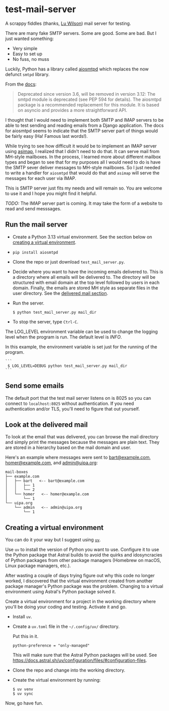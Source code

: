 # test-mail-server
A scrappy fiddles (thanks, [Lu Wilson](https://www.youtube.com/watch?v=MJzV0CX0q8o)) mail server for
testing.

There are many fake SMTP servers. Some are good. Some are bad. But I just wanted something:
- Very simple
- Easy to set up
- No fuss, no muss

Luckily, Python has a library called
[aiosmtpd](https://pypi.org/project/aiosmtpd/) which replaces the now defunct
`smtpd` library.

From the [docs](https://docs.python.org/3.11/library/smtpd.html):
> Deprecated since version 3.6, will be removed in version 3.12: The smtpd
> module is deprecated (see PEP 594 for details). The aiosmtpd package is
> a recommended replacement for this module. It is based on asyncio and provides
> a more straightforward API.

I thought that I would need to implement both SMTP and IMAP servers to be able to test sending and
reading emails from a Django application. The docs for aiosmtpd seems to indicate that the SMTP
server part of things would be fairly easy (Ha! Famous last words!).

While trying to see how difficult it would be to implement an IMAP server using
[asimap](https://github.com/scanner/asimap), I realized that I didn't need to do that. It can serve
mail from MH-style mailboxes. In the process, I learned more about different mailbox types and began
to see that for my purposes all I would need to do is have the SMTP sever deliver messages to
MH-style mailboxes. So I just needed to write a handler for `aiosmtpd` that would do that and
`asimap` will serve the messages for each user via IMAP.

This is SMTP server just fits my needs and will remain so. You are welcome to
use it and I hope you might find it helpful.

*TODO:* The IMAP server part is coming. It may take the form of a website to read and send
messsages.

## Run the mail server

- Create a Python 3.13 virtual environment. See the section below on [creating a virtual environment](#virtual_env).
- `pip install aiosmtpd`
- Clone the repo or just download `test_mail_server.py`.
- Decide where you want to have the incoming emails delivered to. This is a directory where all
  emails will be delivered to. The directory will be structured with email domain at the top level
  followed by users in each domain. Finally, the emails are stored MH style as separate files in the
  user directory. See the [delivered mail section](#delivered_mail).

- Run the server.
    ```
    $ python test_mail_server.py mail_dir
    ```
- To stop the server, type `Ctrl-C`.

The LOG_LEVEL environment variable can be used to change the logging level when
the program is run. The default level is *INFO*.

In this example, the environment variable is set just for the running of the
program.

    ```
     $ LOG_LEVEL=DEBUG python test_mail_server.py mail_dir
    ```

## Send some emails

The default port that the test mail server listens on is 8025 so you can connect
to `localhost:8025` without authentication. If you need authentication and/or
TLS, you'll need to figure that out yourself.

<a id="delivered_mail"></a>
## Look at the delivered mail

To look at the email that was delivered, you can browse the mail directory and
simply print the messages because the messages are plain text. They are stored
in a hierarchy based on the mail domain and user.

Here's an example where messages were sent to bart@example.com,
homer@example.com, and admin@uipa.org:

``` console
mail-boxes
├── example.com
│   ├── bart   <-- bart@example.com
│   │   ├── 1
│   │   └── 2
│   └── homer   <-- homer@example.com
│       └── 1
└── uipa.org
    └── admin   <-- admin@uipa.org
        └── 1
```

<a id="virtual_env"></a>
## Creating a virtual environment

You can do it your way but I suggest using [`uv`](https://docs.astral.sh/uv/).

Use `uv` to install the version of Python you want to use. Configure it to use the Python package
that Astral builds to avoid the quirks and idosyncracies of Python packages from other package
managers (Homebrew on macOS, Linux package managers, etc.).

After wasting a couple of days trying figure out why this code no longer worked, I discovered that
the virtual environment created from another package manager's Python package was the
problem. Changing to a virtual environment using Astral's Python package solved it.

Create a virtual environment for a project in the working directory where you'll be doing your
coding and testing. Activate it and go.

- Install `uv`.
- Create a `uv.toml` file in the `~/.config/uv/` directory.

  Put this in it.
  ```
  python-preference = "only-managed"
  ```
  This will make sure that the Astral Python packages will be used. See
  https://docs.astral.sh/uv/configuration/files/#configuration-files.
- Clone the repo and change into the working directory.
- Create the virtual environment by running:
  ``` console
  $ uv venv
  $ uv sync
  ```

Now, go have fun.

